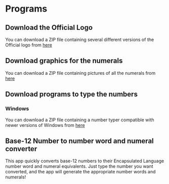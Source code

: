 # Programs

## Download the Official Logo

You can download a ZIP file containing several different versions of the Official
logo from [here](/elp-documentation/Elp-logo.zip)

## Download graphics for the numerals

You can download a ZIP file containing pictures of all the numerals from
[here](/elp-documentation/Elp-number-pics.zip)

## Download programs to type the numbers

### Windows

You can download a ZIP file containing a number typer compatible with newer versions
of Windows from [here](/elp-documentation/Elp-Win-NumberTyper.zip)

## Base-12 Number to number word and numeral converter

This app quickly converts base-12 numbers to their Encapsulated Language number word
and numeral equivalents. 
Just type the number you want converted, and the app will generate the
appropriate number words and numerals!

<NumberToIpa/>

<Colors/>
